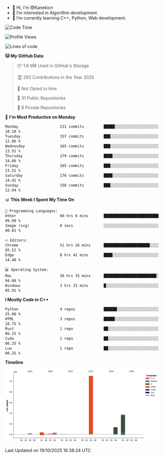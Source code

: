 - 👋 Hi, I’m @Kanekicn
- 👀 I’m interested in Algorithm development.
- 🌱 I’m currently learning C++, Python, Web development.

<!---
cotecsz/cotecsz is a ✨ special ✨ repository because its `README.md` (this file) appears on your GitHub profile.
You can click the Preview link to take a look at your changes.
--->

<!--START_SECTION:waka-->
![Code Time](http://img.shields.io/badge/Code%20Time-4%2C720%20hrs%2032%20mins-blue)

![Profile Views](http://img.shields.io/badge/Profile%20Views-0-blue)

![Lines of code](https://img.shields.io/badge/From%20Hello%20World%20I%27ve%20Written-1.7%20million%20lines%20of%20code-blue)

**🐱 My GitHub Data** 

> 📦 1.8 MB Used in GitHub's Storage 
 > 
> 🏆 293 Contributions in the Year 2025
 > 
> 🚫 Not Opted to Hire
 > 
> 📜 31 Public Repositories 
 > 
> 🔑 8 Private Repositories 
 > 
📅 **I'm Most Productive on Monday** 

```text
Monday                   221 commits         █████░░░░░░░░░░░░░░░░░░░░   18.10 % 
Tuesday                  157 commits         ███░░░░░░░░░░░░░░░░░░░░░░   12.86 % 
Wednesday                165 commits         ███░░░░░░░░░░░░░░░░░░░░░░   13.51 % 
Thursday                 179 commits         ████░░░░░░░░░░░░░░░░░░░░░   14.66 % 
Friday                   165 commits         ███░░░░░░░░░░░░░░░░░░░░░░   13.51 % 
Saturday                 176 commits         ████░░░░░░░░░░░░░░░░░░░░░   14.41 % 
Sunday                   158 commits         ███░░░░░░░░░░░░░░░░░░░░░░   12.94 % 
```


📊 **This Week I Spent My Time On** 

```text
💬 Programming Languages: 
Other                    60 hrs 9 mins       █████████████████████████   99.99 % 
Image (svg)              0 secs              ░░░░░░░░░░░░░░░░░░░░░░░░░   00.01 % 

🔥 Editors: 
Chrome                   51 hrs 26 mins      █████████████████████░░░░   85.52 % 
Edge                     8 hrs 42 mins       ████░░░░░░░░░░░░░░░░░░░░░   14.48 % 

💻 Operating System: 
Mac                      56 hrs 35 mins      ████████████████████████░   94.08 % 
Windows                  3 hrs 33 mins       █░░░░░░░░░░░░░░░░░░░░░░░░   05.92 % 
```

**I Mostly Code in C++** 

```text
Python                   4 repos             ██████░░░░░░░░░░░░░░░░░░░   25.00 % 
HTML                     3 repos             █████░░░░░░░░░░░░░░░░░░░░   18.75 % 
Rust                     1 repo              ██░░░░░░░░░░░░░░░░░░░░░░░   06.25 % 
Cuda                     1 repo              ██░░░░░░░░░░░░░░░░░░░░░░░   06.25 % 
Lua                      1 repo              ██░░░░░░░░░░░░░░░░░░░░░░░   06.25 % 
```



**Timeline**

![Lines of Code chart](https://raw.githubusercontent.com/Kanekicn/Kanekicn/master/assets/bar_graph.png)


 Last Updated on 19/10/2025 16:38:24 UTC
<!--END_SECTION:waka-->
